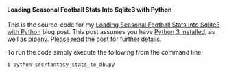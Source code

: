 #### Loading Seasonal Football Stats Into Sqlite3 with Python

This is the source-code for my [Loading Seasonal Football Stats Into Sqlite3 with Python](https://ericbernier.com/fantasy-stats) blog post. This post assumes you have [Python 3 installed](https://realpython.com/installing-python/), as well as [pipenv](https://pipenv-fork.readthedocs.io/en/latest/install.html#installing-pipenv). Please read the post for further details.

To run the code simply execute the following from the command line:
```bash
$ python src/fantasy_stats_to_db.py
```
